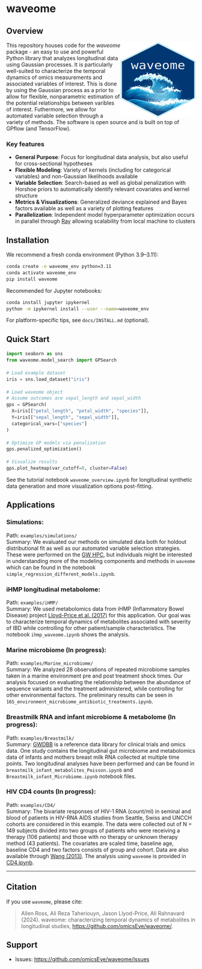# waveome

## Overview

<img style="float: right;" width="200" height="200" src="./figures/hex-waveome.png">

This repository houses code for the _waveome_ package - an easy to use and powerful Python library that analyzes longitudinal data using Gaussian processes. It is particularly well-suited to characterize the temporal dynamics of omics measurements and associated variables of interest. This is done by using the Gaussian process as a prior to allow for flexible, nonparametric estimation of the potential relationships between varibles of interest. Futhermore, we allow for automated variable selection through a variety of methods. The software is open source and is built on top of GPflow (and TensorFlow).

### Key features
* **General Purpose**: Focus for longitudinal data analysis, but also useful for cross-sectional hypotheses
* **Flexible Modeling**: Variety of kernels (including for categorical variables) and non-Gaussian likelihoods available
* **Variable Selection**: Search-based as well as global penalization with Horshoe priors to automatically identify relevant covariates and kernel structure
* **Metrics & Visualizations**: Generalized deviance explained and Bayes factors available as well as a variety of plotting features
* **Parallelization**: Independent model hyperparameter optimization occurs in parallel through [Ray](https://docs.ray.io) allowing scalability from local machine to clusters
<!-- * **Documentation**: Open-source GitHub repository of code complete with tutorials and a wide range of real-world applications. -->

## Installation

We recommend a fresh conda environment (Python 3.9–3.11):

```bash
conda create -n waveome_env python=3.11
conda activate waveome_env
pip install waveome
```

Recommended for Jupyter notebooks:
```bash
conda install jupyter ipykernel
python -m ipykernel install --user --name=waveome_env
```
For platform-specific tips, see `docs/INSTALL.md` (optional).

## Quick Start
```python
import seaborn as sns
from waveome.model_search import GPSearch

# Load example dataset
iris = sns.load_dataset("iris")

# Load waveome object
# Assume outcomes are sepal_length and sepal_width
gps = GPSearch(
  X=iris[["petal_length", "petal_width", "species"]],
  Y=iris[["sepal_length", "sepal_width"]],
  categorical_vars=["species"]
)

# Optimize GP models via penalization
gps.penalized_optimization()

# Visualize results
gps.plot_heatmap(var_cutoff=0, cluster=False)
```
See the tutorial notebook `waveome_overview.ipynb` for longitudinal synthetic data generation and more visualization options post-fitting.

## Applications
### Simulations:
Path: `examples/simulations/`\
Summary: We evaluated our methods on simulated data both for holdout distributional fit as well as our automated variable selection strategies. These were performed on the [GW HPC](https://it.gwu.edu/hpc-pegasus), but individuals might be interested in understanding more of the modeling components and methods in `waveome` which can be found in the notebook `simple_regression_different_models.ipynb`. 

### iHMP longitudinal metabolome:
Path: `examples/iHMP/`\
Summary: We used metabolomics data from iHMP (Inflammatory Bowel Disease) project [Lloyd-Price et al. (2017)](https://doi.org/10.1038/s41586-019-1237-9) for this application. Our goal was to characterize temporal dynamics of metabolites associated with severity of IBD while controlling for other patient/sample characteristics. The notebook `ihmp_waveome.ipynb` shows the analysis.

### Marine microbiome (In progress):
Path: `examples/Marine_microbiome/`\
Summary: We analyzed 28 observations of repeated microbiome samples taken in a marine environment pre and post treatment shock times. Our analysis focused on evaluating the relationship between the abundance of sequence variants and the treatment administered, while controlling for other environmental factors. The preliminary results can be seen in `16S_environment_microbiome_antibiotic_treatments.ipynb`.

### Breastmilk RNA and infant microbiome & metabolome (In progress):
Path: `examples/Breastmilk/`\
Summary: [GWDBB](https://github.com/gwcbi/GWDBB/tree/master) is a reference data library for clinical trials and omics 
data. One study contains the longitudinal gut microbiome and metabolomics data of infants and mothers breast milk RNA collected at multiple time points. Two longitudinal analyses have been performed and can be found in `breastmilk_infant_metabolites_Poisson.ipynb` and `Breastmilk_infant_Microbiome.ipynb` notebook files. 

### HIV CD4 counts (In progress):
Path: `examples/CD4/`\
Summary: The bivariate responses of HIV-1 RNA (count/ml) in seminal and blood of patients in HIV-RNA AIDS studies from Seattle, Swiss and UNCCH cohorts are considered in this example. The data were
collected out of N = 149 subjects divided into two groups of patients who were receiving a therapy (106 patients) and those with no therapy or unknown therapy method (43 patients). The covariates are scaled time, baseline age, baseline CD4 and two factors consists of group and cohort. Data are also 
available through [Wang (2013)](https://onlinelibrary.wiley.com/doi/10.1002/bimj.201200001). The analysis using `waveome` is provided in [CD4.ipynb](https://github.com/omicsEye/waveome/blob/main/examples/CD4/CD4.ipynb).

---

<!-- ## Metagenomes targeting diverse body sites in multiple time-points

[iHMP](https://www.nature.com/articles/nature23889) provided one of the broadest datasets for human microbiome 
data hosted in different niches in the body at different time-points. The available dataset has been collected out of 
265 individuals. The longitudinal analysis for different body sights are presented in 
[multioutput_ihmp.ipynb](https://github.com/omicsEye/waveome/blob/main/examples/iHMP/multioutput_ihmp.ipynb).  -->

<!-- 
## Novel insights of niche associations in the oral microbiome
-->

<!-- ![hmp](https://github.com/omicsEye/waveome/blob/master/img/hmp/hmp.png?raw=True) -->  
<!--Microbial species tend to adapt at the genome level to the niche in which they live. We hypothesize
that genes with essential functions change based on where microbial species live. Here we use microbial strain
representatives from stool metagenomics data of healthy adults from the
[Human Microbiome Project](https://doi.org/10.1038/nature11234). The input for _waveome_ consists of 1) an MSA file
with 1006 rows, each a representative strain of a specific microbial species, here Haemophilus parainfluenzae, with
49839 lengths; and 2) labels for waveome prediction are body sites from which samples were collected.
This [Jupyter Notebook](https://github.com/omicsEye/waveome/blob/master/examples/discrete_phenotype_HMP.ipynb)
illustrates the steps.


## Reveals important SARS-CoV-2 regions associated with Alpha and Delta variants
Variants occur with new mutations in the virus genome. Most mutations in the SARS-CoV-2 genome do not affect the
functioning of the virus. However, mutations in the spike protein of SARS-CoV-2, which binds to receptors on cells
lining the inside of the human nose, may make the virus easier to spread or affect how well vaccines protect people.
We are going to study the mutations in the spike protein of the sequences of Alpha (B.1.1.7): the first variant of
concern described in the United Kingdom (UK) in late December 2020 and Delta (B.1.617.2): first reported in India in
December 2020. We used the publicly available data from the [GSAID](https://gisaid.org/) and obtained 900 sequences
of spike protein region of Alpha (450 samples) and Delta (450 samples) variants. Then, we used waveome to analyze
the data and find the most important (predictive) positions in these sequences in terms of classifying the variants.
This
[Jupyter Notebook](https://github.com/omicsEye/waveome/blob/master/examples/discrete_phenotype_SARS_Cov2_variants.ipynb)
illustrates the steps.
-->

<!-- <h2 id="hiv">
<i>waveome</i> identifies HIV regions with potentially important functions
</h2>

![sarscov2](https://github.com/omicsEye/waveome/blob/master/img/HIV/HIV3.png?raw=True)
Subtypes of the human immunodeficiency virus type 1 (HIV-1) group M are different in the envelope (Env) glycoproteins
of the virus. These parts of the virus are displayed on the surface of the virion and are targets for both neutralizing
antibody and cell-mediated immune responses. The third hypervariable domain (V3) of HIV-1 gp120 is a cysteine-bounded
loop structure usually composed of 105 nucleotides and labeled as the base (nu 1:26 and 75:105), stem
(nu 27:44 and 54:74), and turn (nu 45:53) regions [Lynch et al. (2009)](https://doi.org/10.1089%2Faid.2008.0219) .
Among all of the hyper-variable regions in gp120 (V1-V5), V3 is playing the main role in the virus infectivity
[Felsövályi et al. (2006)](https://doi.org/10.1089%2Faid.2006.22.703).
Here we useare using waveome to identify important regions in the V3 loop that are important in terms of associating
the V3 sequences V3 to subtypes B and C. We used the [Los Alamos HIV Database](www.hiv.lanl.gov) to gather the
nucleotide sequences of the V3 loop of subtypes B and C.
This [Jupyter Notebook](https://github.com/omicsEye/waveome/blob/master/examples/discrete_phenotype_HIV.ipynb)
illustrates the steps.
-->

## Citation
If you use `waveome`, please cite:
> Allen Ross, Ali Reza Taheriouyn, Jason Llyod-Price, Ali Rahnavard (2024).
waveome: characterizing temporal dynamics of metabolites in longitudinal studies, https://github.com/omicsEye/waveome/.

## Support
* Issues: https://github.com/omicsEye/waveome/issues
